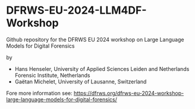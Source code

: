 # DFRWS-EU-2024-LLM4DF-Workshop
Github repository for the DFRWS EU 2024 workshop on Large Language Models for Digital Forensics

by
- Hans Henseler, University of Applied Sciences Leiden and Netherlands Forensic Institute, Netherlands
- Gaëtan Michelet, University of Lausanne, Switzerland

Fore more information see: https://dfrws.org/dfrws-eu-2024-workshop-large-language-models-for-digital-forensics/
